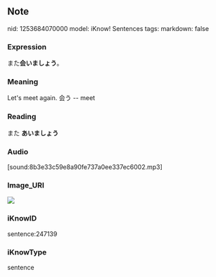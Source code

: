 ## Note
nid: 1253684070000
model: iKnow! Sentences
tags: 
markdown: false

### Expression
また<b>会いましょう</b>。

### Meaning
Let's meet again.
会う -- meet

### Reading
また <b>あいましょう</b>

### Audio
[sound:8b3e33c59e8a90fe737a0ee337ec6002.mp3]

### Image_URI
<img src="7b9c1052f2692a9465f4a748eb7d53b5.jpg">

### iKnowID
sentence:247139

### iKnowType
sentence
